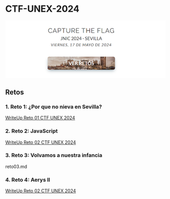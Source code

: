 # CTF-UNEX-2024

![alt text](image.png)

## Retos

### 1. Reto 1: ¿Por que no nieva en Sevilla?

[WriteUp Reto 01 CTF UNEX 2024](<RETO 01/reto01.md>)

### 2. Reto 2: JavaScript

[WriteUp Reto 02 CTF UNEX 2024](<RETO 02/reto02.md>)

### 3. Reto 3: Volvamos a nuestra infancia

reto03.md

### 4. Reto 4: Aerys II

[WriteUp Reto 02 CTF UNEX 2024](<RETO 04/reto04.md>)
